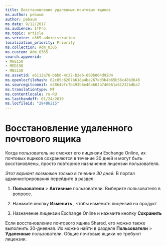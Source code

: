 ```yaml
---
title: Восстановление удаленных почтовых ящиков
ms.author: pebaum
author: pebaum
ms.date: 9/12/2017
ms.audience: ITPro
ms.topic: article
ms.service: o365-administration
localization_priority: Priority
ms.collection: Adm_O365
ms.custom: Adm_O365
search.appverid:
- MOE150
- MED150
- MBS150
ms.assetid: e6112a76-bbb6-4c22-b2e6-690b004d92d4
ms.openlocfilehash: 62c85c6207b618a4be267ed3b4b65b56c48b3646
ms.sourcegitcommit: e2864efcfb493b6e46b662b746661a61232bdba7
ms.translationtype: MT
ms.contentlocale: ru-RU
ms.lasthandoff: 01/24/2019
ms.locfileid: "29486215"
---
```

# <a name="restore-a-deleted-mailbox"></a>Восстановление удаленного почтового ящика

Когда пользователь не сможет его лицензии Exchange Online, их почтовых ящиков сохраняются в течение 30 дней и могут быть восстановлены, просто повторное назначение лицензии пользователя.
  
 *Этот вариант возможен только в течение 30 дней.*  В портал администрирования перейдите в раздел: 
  
1. **Пользователи** \> **Активные** пользователи. Выберите пользователя в вопросе. 
    
2. Нажмите кнопку **Изменить** , чтобы изменить лицензий на продукт 
    
3. Назначение лицензии Exchange Online и нажмите кнопку **Сохранить**
    
Если восстановление почтового ящика Shared, его можно также выполнить 30-дневная. Их можно найти в разделе **Пользователи** \> **Удаленные** пользователи. Общие почтовые ящики не требуют лицензии. 
  

